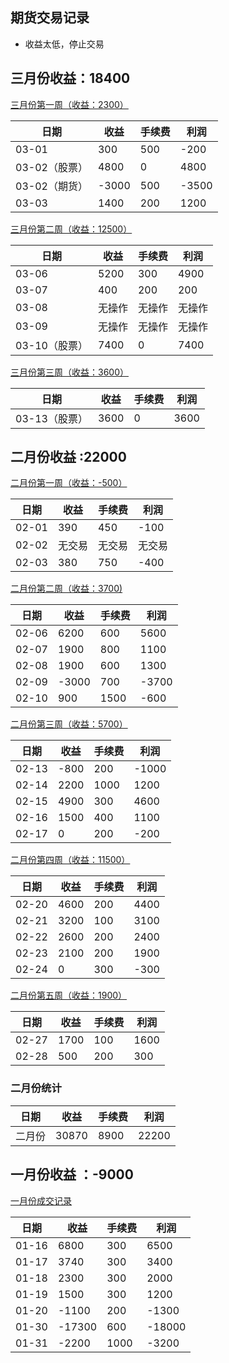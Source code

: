 ## 期货交易记录

* 收益太低，停止交易

## 三月份收益：18400

[三月份第一周（收益：2300）](https://github.com/Ityang/Futures/blob/main/2023/202303/3%E6%9C%88%E4%BB%BD%E7%AC%AC%E4%B8%80%E5%91%A8.md)

| 日期          | 收益  | 手续费 | 利润  |
| ------------- | ----- | ------ | ----- |
| 03-01         | 300   | 500    | -200  |
| 03-02（股票） | 4800  | 0      | 4800  |
| 03-02（期货） | -3000 | 500    | -3500 |
| 03-03         | 1400  | 200    | 1200  |

[三月份第二周（收益：12500）](https://github.com/Ityang/Futures/blob/main/2023/202303/3%E6%9C%88%E4%BB%BD%E7%AC%AC%E4%BA%8C%E5%91%A8.md)

| 日期          | 收益   | 手续费 | 利润   |
| ------------- | ------ | ------ | ------ |
| 03-06         | 5200   | 300    | 4900   |
| 03-07         | 400    | 200    | 200    |
| 03-08         | 无操作 | 无操作 | 无操作 |
| 03-09         | 无操作 | 无操作 | 无操作 |
| 03-10（股票） | 7400   | 0      | 7400   |

[三月份第三周（收益：3600）]()

| 日期          | 收益 | 手续费 | 利润 |
| ------------- | ---- | ------ | ---- |
| 03-13（股票） | 3600 | 0      | 3600 |



## 二月份收益 :22000

[二月份第一周（收益：-500）](https://github.com/Ityang/Futures/blob/main/2023/202302/2%E6%9C%88%E4%BB%BD%E7%AC%AC%E4%B8%80%E5%91%A8.md)

| 日期  | 收益   | 手续费 | 利润   |
| ----- | ------ | ------ | ------ |
| 02-01 | 390    | 450    | -100   |
| 02-02 | 无交易 | 无交易 | 无交易 |
| 02-03 | 380    | 750    | -400   |

[二月份第二周（收益：3700)](https://github.com/Ityang/Futures/blob/main/2023/202302/2%E6%9C%88%E4%BB%BD%E7%AC%AC%E4%BA%8C%E5%91%A8.md)

| 日期  | 收益  | 手续费 | 利润  |
| ----- | ----- | ------ | ----- |
| 02-06 | 6200  | 600    | 5600  |
| 02-07 | 1900  | 800    | 1100  |
| 02-08 | 1900  | 600    | 1300  |
| 02-09 | -3000 | 700    | -3700 |
| 02-10 | 900   | 1500   | -600  |

[二月份第三周（收益：5700）](https://github.com/Ityang/Futures/blob/main/2023/202302/2%E6%9C%88%E4%BB%BD%E7%AC%AC%E4%B8%89%E5%91%A8.md)

| 日期  | 收益 | 手续费 | 利润  |
| ----- | ---- | ------ | ----- |
| 02-13 | -800 | 200    | -1000 |
| 02-14 | 2200 | 1000   | 1200  |
| 02-15 | 4900 | 300    | 4600  |
| 02-16 | 1500 | 400    | 1100  |
| 02-17 | 0    | 200    | -200  |

[二月份第四周（收益：11500）](https://github.com/Ityang/Futures/blob/main/2023/202302/2%E6%9C%88%E4%BB%BD%E7%AC%AC%E5%9B%9B%E5%91%A8.md)

| 日期  | 收益 | 手续费 | 利润 |
| ----- | ---- | ------ | ---- |
| 02-20 | 4600 | 200    | 4400 |
| 02-21 | 3200 | 100    | 3100 |
| 02-22 | 2600 | 200    | 2400 |
| 02-23 | 2100 | 200    | 1900 |
| 02-24 | 0    | 300    | -300 |

[二月份第五周（收益：1900）](https://github.com/Ityang/Futures/blob/main/2023/202302/2%E6%9C%88%E4%BB%BD%E7%AC%AC%E4%BA%94%E5%91%A8.md)

| 日期  | 收益 | 手续费 | 利润 |
| ----- | ---- | ------ | ---- |
| 02-27 | 1700 | 100    | 1600 |
| 02-28 | 500  | 200    | 300  |

### 二月份统计

| 日期   | 收益  | 手续费 | 利润  |
| ------ | ----- | ------ | ----- |
| 二月份 | 30870 | 8900   | 22200 |

## 一月份收益 ：-9000

[一月份成交记录](https://github.com/Ityang/Futures/blob/main/2023/202301/2023%E5%B9%B41%E6%9C%88%E4%BB%BD.md)

| 日期  | 收益   | 手续费 | 利润   |
| ----- | ------ | ------ | ------ |
| 01-16 | 6800   | 300    | 6500   |
| 01-17 | 3740   | 300    | 3400   |
| 01-18 | 2300   | 300    | 2000   |
| 01-19 | 1500   | 300    | 1200   |
| 01-20 | -1100  | 200    | -1300  |
| 01-30 | -17300 | 600    | -18000 |
| 01-31 | -2200  | 1000   | -3200  |
